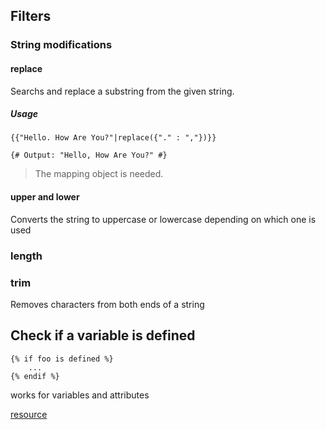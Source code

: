 ## Filters

### String modifications

#### replace

Searchs and replace a substring from the given string.

##### Usage
 ```twig
 {{"Hello. How Are You?"|replace({"." : ","})}}

 {# Output: "Hello, How Are You?" #}
 ```

 > The mapping object is needed.

#### upper and lower

Converts the string to uppercase or lowercase depending on which one is used

### length

### trim

Removes characters from both ends of a string

## Check if a variable is defined
``` 
{% if foo is defined %}
    ...
{% endif %}
``` 

works for variables and attributes

[resource](http://twig.sensiolabs.org/doc/tests/defined.html)

